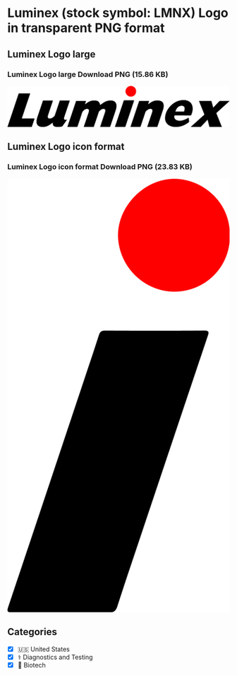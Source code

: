 # Luminex (stock symbol: LMNX) Logo in transparent PNG format

## Luminex Logo large

### Luminex Logo large Download PNG (15.86 KB)

![Luminex Logo large Download PNG (15.86 KB)](/img/orig/LMNX_BIG-fdfd7540.png)

## Luminex Logo icon format

### Luminex Logo icon format Download PNG (23.83 KB)

![Luminex Logo icon format Download PNG (23.83 KB)](/img/orig/LMNX-4b29dff0.png)



## Categories
- [x] 🇺🇸 United States
- [x] ⚕️ Diagnostics and Testing
- [x] 🧬 Biotech
